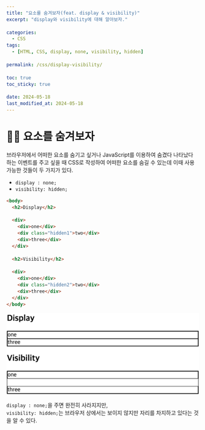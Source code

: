 ```yaml
---
title: "요소를 숨겨보자(feat. display & visibility)"
excerpt: "display와 visibility에 대해 알아보자."

categories:
  - CSS
tags:
  - [HTML, CSS, display, none, visibility, hidden]

permalink: /css/display-visibility/

toc: true
toc_sticky: true

date: 2024-05-18
last_modified_at: 2024-05-18
---
```


# 😶‍🌫️ 요소를 숨겨보자

브라우저에서 어떠한 요소를 숨기고 싶거나 JavaScript를 이용하여 숨겼다 나타났다 하는 이벤트를 주고 싶을 때 CSS로 작성하여 어떠한 요소를 숨길 수 있는데 이때 사용 가능한 것들이 두 가지가 있다.

- `display : none;`
- `visibility: hidden;`

```html
<body>
  <h2>Display</h2>

  <div>
    <div>one</div>
    <div class="hidden1">two</div>
    <div>three</div>
  </div>

  <h2>Visibility</h2>

  <div>
    <div>one</div>
    <div class="hidden2">two</div>
    <div>three</div>
  </div>
</body>
```

![](https://github.com/Yooniverse42/Yooniverse42.github.io/blob/main/assets/images/posts_img/categories02-css/0618-display-visibility.png?raw=true)

`display : none;`을 주면 완전히 사라지지만,  
`visibility: hidden;`는 브라우저 상에서는 보이지 않지만 자리를 차지하고 있다는 것을 알 수 있다.
